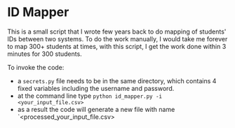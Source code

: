 # ID Mapper
This is a small script that I wrote few years back to do mapping of students' IDs between two systems. To do the work manually, I would take me forever to map 300+ students at times, with this script, I get the work done within 3 minutes for 300 students. 

To invoke the code:
* a `secrets.py` file needs to be in the same directory, which contains 4 fixed variables including the username and password.
* at the command line type `python id_mapper.py -i <your_input_file.csv>`
* as a result the code will generate a new file with name `<processed_your_input_file.csv>
